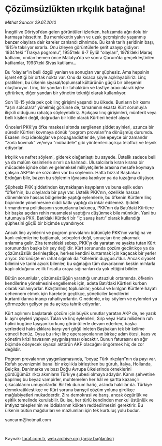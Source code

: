 # Çözümsüzlükten ırkçılık batağına!

*Mithat Sancar 29.07.2010*

<div class="yazi"><p>İnegöl ve Dörtyol’dan gelen görüntüleri izlerken, hafızamda ağrı dolu bir karmaşa hissettim. Bu memleketin yakın ve uzak geçmişinde yaşanmış benzer olaylara dair kareler canlandı zihnimde. Bu kanlı tarih şeridinin başı, 1915’e takılıyor ısrarla. Onu izleyen görüntülerle şerit uzayıp gidiyor: 1934’teki “Trakya pogromu”, 1955’teki 6-7 Eylül “olayları”, 1978’deki Maraş katliamı, ondan hemen önce Malatya’da ve sonra Çorum’da gerçekleştirilen katliamlar, 1993’teki Sivas katliamı...</p>
<p>Bu “olaylar”ın belli özgül yanları ve sonuçları var şüphesiz. Ama hepsinin işaret ettiği bir ortak nokta var. Onu da kısaca şöyle açıklayabiliriz: Linç pratikleri, bu ülkenin siyasal/toplumsal kültürünün güçlü bir bileşenini oluşturuyor. Linç, bir yandan bir tahakküm ve tasfiye aracı olarak işlev görürken, diğer yandan bir yönetim tekniği olarak kullanılıyor.</p>
<p>Son 10-15 yılda pek çok linç girişimi yaşandı bu ülkede. Bunların bir kısmı “aşırı solculara” yönelmiş görünse de, tamamının esasta Kürt sorunuyla ilişkili olduğunu rahatça söyleyebiliriz. Açıkçası linç girişimleri, münferit veya belli kişileri değil, doğrudan bir kitle olarak Kürtleri hedef alıyor. </p>
<p>Önceleri PKK’ya öfke maskesi altında sergilenen şiddet ayinleri, uzunca bir süredir Kürtleri kovmaya dönük “pogrom provaları”na dönüşmüş durumda. Esasen ırkçı ideologlar ve propagandistler de, yine epeyce bir zamandır “zorla kovmak” ve/veya “mübadele” gibi yöntemleri açıkça telaffuz ve teşvik ediyorlar. </p>
<p>Irkçılık ve nefret söylemi, giderek olağanlaştı bu sayede. Üstelik sadece belli ya da malûm kesimlerle sınırlı da kalmadı. Ulusalcılarla kıran kırana bir mücadele içinde olan ve geleneksel milliyetçilerle arasına mesafe koymaya çalışan AKP’de de sözcüleri var bu söylemin. Hatta bizzat Başbakan Erdoğan bile, bazen bu söylemin iğvasına kapılıyor ya da tuzağına düşüyor. </p>
<p>Şüphesiz PKK şiddetinden kaynaklanan kayıpların ve buna eşlik eden “öfke”nin, bu olaylarda bir payı var. Üstelik PKK’nın, özellikle hassas dönemlerde hassas bölgelerde yaptığı eylemlerle, bu öfkenin Kürtlere linç biçiminde yönelmesine ciddi katkı yaptığı da inkâr edilemez. Şiddeti tırmandırma politikasının sonuçlarına bakınca, PKK’nın da Batı’daki Kürtlere bir başka açıdan rehin muamelesi yaptığını düşünmek bile mümkün. Yani bu tutumuyla PKK, Batı’daki Kürtleri bir “iç savaş kartı” olarak kullandığı şüphesini güçlü bir biçimde uyandırıyor.</p>
<p>Ancak linç ayinlerini ve pogrom provalarını bütünüyle PKK’nın varlığına ve kanlı eylemlerine bağlamak, sebepleri değil, sonuçları öne çıkarmak anlamına gelir. Zira temeldeki sebep, PKK’yı da yaratan ve ayakta tutan Kürt sorunundan başka bir şey değildir. Kürt sorununda çözüm geciktikçe ya da çözümsüzlük derinleştikçe, herkes kendini kurtarmak için kaçacak bir yerler arıyor. Görünüşte en rahat sığınak da “kitlelerin duygusu”dur. Ancak siyaset bilimini ve tarihi azıcık bilenler, bu sığınağın tüm duvarlarının keskin mıhlarla kaplı olduğunu ve ilk fırsatta oraya sığınanları da yok ettiğini bilirler.</p>
<p>Bütün sorumlular, çözümsüzlüğün yarattığı umutsuzluk ortamında, öfkenin kendilerine yönelmesini engellemek için, adeta Batı’daki Kürtleri kurban olarak kullanıyorlar. Kızıştırılmış topluluklar; yoksul ve kırılgan Kürtlere hayatı cehennem etmek için harekete geçtikçe, yöneticiler kendilerini kurtardıklarına inanıp rahatlıyorlardır. O nedenle, ırkçı söylem ve eylemleri ya görmezden geliyor ya da açıkça tahrik ediyorlar. </p>
<p>Kürt açılımını başlatarak çözüm için büyük umutlar yaratan AKP de, ne yazık ki aynı şeyleri yapıyor. Talan ve linç eylemleri, Sırp veya Hutu milislerin ruh halini bugüne taşıyan korkunç görüntülerle devam ederken, başka yerlerdeki haksızlıklara karşı yeri göğü inleten Başbakan tek bir kelime etmedi henüz. Oysa bu ırkçı linç operasyonlarının birkaç adım ötesi, kaos ve yönetim krizi havasının yaygınlaşması olacaktır. Bunun faturasını en ağır biçimde ödeyecek siyasal aktörün AKP olacağını öngörmek hiç de zor değildir. </p>
<p>Pogrom provalarının yaygınlaşmasında, “beyaz Türk ırkçıları”nın da payı var. Refah şovenizmini banal bir ırkçılıkla birleştiren bu güruh, İtalya, Hollanda, Belçika, Danimarka ve bazı Doğu Avrupa ülkelerinde örneklerini gördüğümüz ırkçı akımların Türkiye şubesi olmaya adaydır. Kanın şehvetine kapılmış bu beyaz vampirler, muhtemelen her hâl ve şartta kazançlı çıkacaklarını umuyorlardır. Bir tek durum hariç, aslında haklılar da. Türkiye demokratikleştikçe ve Kürt sorunu barışçıl çözüm yoluna girdikçe mağlubiyetleri mukadderdir. Zira demokrasi ve barış, ancak özgürlük ve eşitlik temelinde kurulabilir. Bu ise, her türlü kendinden menkul üstünlük ve imtiyaz taleplerinin ve iddialarının kökten reddedilmesini gerektirir. Bu ülkenin bütün mağdurları ve mazlumları için tek kurtuluş yolu budur. </p>
<p>sancarm@hotmail.com</p>
<p> <br/></p></div>

Kaynak: [taraf.com.tr](http://www.taraf.com.tr:80/mithat-sancar/makale-cozumsuzlukten-irkcilik-batagina.htm), [web.archive.org (arşiv bağlantısı)](http://web.archive.org/web/20100731055003/http://www.taraf.com.tr:80/mithat-sancar/makale-cozumsuzlukten-irkcilik-batagina.htm)
